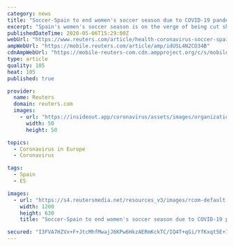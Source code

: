 ```yaml
---
category: news
title: "Soccer-Spain to end women's soccer season due to COVID-19 pandemic"
excerpt: "Spain's women's soccer season is on the verge of being cut short due to the COVID-19 pandemic, with champions in each tier being declared based on the standings before the campaign was halted, the country's football federation (RFEF) has said."
publishedDateTime: 2020-05-06T15:29:00Z
webUrl: "https://www.reuters.com/article/health-coronavirus-soccer-spain-women-idUSL4N2CO34B"
ampWebUrl: "https://mobile.reuters.com/article/amp/idUSL4N2CO34B"
cdnAmpWebUrl: "https://mobile-reuters-com.cdn.ampproject.org/c/s/mobile.reuters.com/article/amp/idUSL4N2CO34B"
type: article
quality: 105
heat: 105
published: true

provider:
  name: Reuters
  domain: reuters.com
  images:
    - url: "https://insideout.app/coronavirus/assets/images/organizations/reuters.com-50x50.jpg"
      width: 50
      height: 50

topics:
  - Coronavirus in Europe
  - Coronavirus

tags:
  - Spain
  - ES

images:
  - url: "https://s4.reutersmedia.net/resources_v3/images/rcom-default.png"
    width: 1200
    height: 630
    title: "Soccer-Spain to end women's soccer season due to COVID-19 pandemic"

secured: "I3FVA7HZVx+F+JtcMhfMwajJ6KPw6HkzAERmKckTC/IQ4T+qGi/YfKxqt5E+I6giPNqsE0/Nnu55YFS6wUTpHSwlsqs1eGS8gsUoDz9g+9lZFPaqN/tl56ymnXO4u14CloNSIdwsqHXsUsUb8PvqanSXKHwdLHIbXTIL9P5BVNWMZ3/4AY1ionvRfKhOvcq6Wt48tiIOt1wbRTvJ3emgwczaPsYZEdrJIej0JyNOI+RDvAkFFgQV+DfRA7UxpqaIGGEVmQWt+pkPE+CPjrG3fuoU+ZqGwcQpJhkMgKq/l7ZDS3M0hkwVQRoNzT0/RKQI;OXPTbU5r05yNDM+wwv5HVQ=="
---
```


